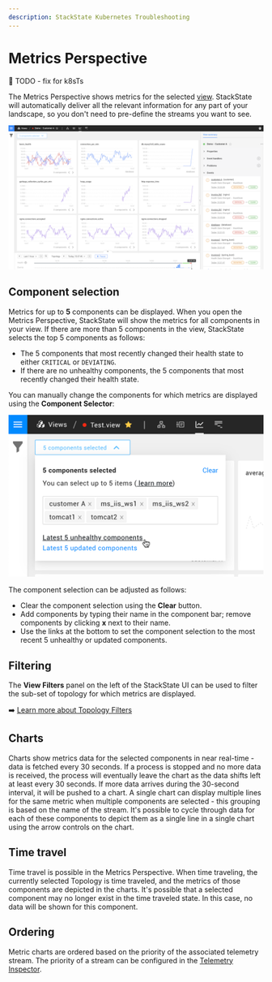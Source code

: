 ```yaml
---
description: StackState Kubernetes Troubleshooting
---
```


# Metrics Perspective

🚧 TODO - fix for k8sTs

The Metrics Perspective shows metrics for the selected [view](../views/about_views.md). StackState will automatically deliver all the relevant information for any part of your landscape, so you don't need to pre-define the streams you want to see.

![Metrics Perspective](../../../.gitbook/assets/v51_metrics-perspective.png)

## Component selection

Metrics for up to **5** components can be displayed. When you open the Metrics Perspective, StackState will show the metrics for all components in your view. If there are more than 5 components in the view, StackState selects the top 5 components as follows:

* The 5 components that most recently changed their health state to either `CRITICAL` or `DEVIATING`.
* If there are no unhealthy components, the 5 components that most recently changed their health state.

You can manually change the components for which metrics are displayed using the **Component Selector**:

![](../../../.gitbook/assets/v51_metrics-components-selector.png)

The component selection can be adjusted as follows:

* Clear the component selection using the **Clear** button.
* Add components by typing their name in the component bar; remove components by clicking **x** next to their name.
* Use the links at the bottom to set the component selection to the most recent 5 unhealthy or updated components.

## Filtering

The **View Filters** panel on the left of the StackState UI can be used to filter the sub-set of topology for which metrics are displayed. 

➡️ [Learn more about Topology Filters](../filters.md#filter-topology)

## Charts

Charts show metrics data for the selected components in near real-time - data is fetched every 30 seconds. If a process is stopped and no more data is received, the process will eventually leave the chart as the data shifts left at least every 30 seconds. If more data arrives during the 30-second interval, it will be pushed to a chart. A single chart can display multiple lines for the same metric when multiple components are selected - this grouping is based on the name of the stream. It's possible to cycle through data for each of these components to depict them as a single line in a single chart using the arrow controls on the chart.

## Time travel

Time travel is possible in the Metrics Perspective. When time traveling, the currently selected Topology is time traveled, and the metrics of those components are depicted in the charts. It's possible that a selected component may no longer exist in the time traveled state. In this case, no data will be shown for this component.

## Ordering

Metric charts are ordered based on the priority of the associated telemetry stream. The priority of a stream can be configured in the [Telemetry Inspector](/use/metrics/browse-telemetry.md).

